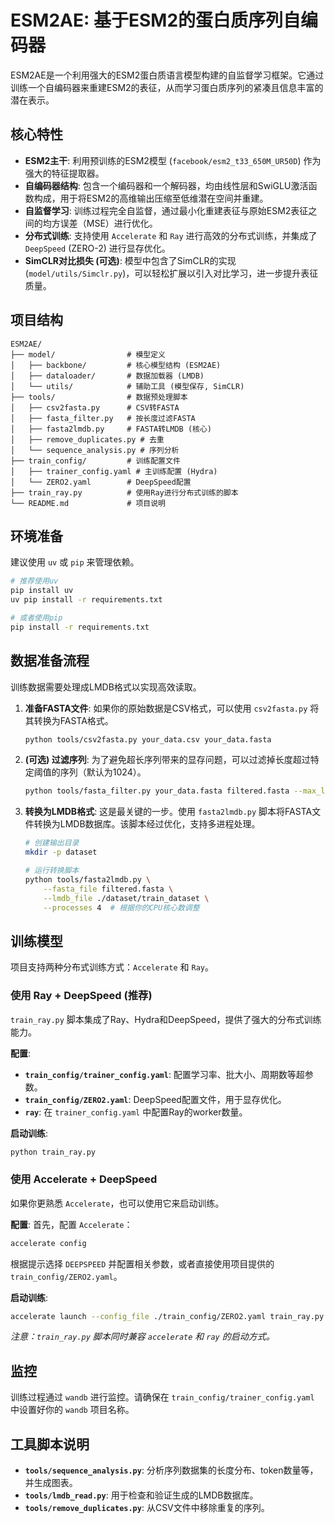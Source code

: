 # ESM2AE: 基于ESM2的蛋白质序列自编码器

ESM2AE是一个利用强大的ESM2蛋白质语言模型构建的自监督学习框架。它通过训练一个自编码器来重建ESM2的表征，从而学习蛋白质序列的紧凑且信息丰富的潜在表示。

## 核心特性

- **ESM2主干**: 利用预训练的ESM2模型 (`facebook/esm2_t33_650M_UR50D`) 作为强大的特征提取器。
- **自编码器结构**: 包含一个编码器和一个解码器，均由线性层和SwiGLU激活函数构成，用于将ESM2的高维输出压缩至低维潜在空间并重建。
- **自监督学习**: 训练过程完全自监督，通过最小化重建表征与原始ESM2表征之间的均方误差（MSE）进行优化。
- **分布式训练**: 支持使用 `Accelerate` 和 `Ray` 进行高效的分布式训练，并集成了 `DeepSpeed` (ZERO-2) 进行显存优化。
- **SimCLR对比损失 (可选)**: 模型中包含了SimCLR的实现 (`model/utils/Simclr.py`)，可以轻松扩展以引入对比学习，进一步提升表征质量。

## 项目结构

```
ESM2AE/
├── model/                # 模型定义
│   ├── backbone/         # 核心模型结构 (ESM2AE)
│   ├── dataloader/       # 数据加载器 (LMDB)
│   └── utils/            # 辅助工具 (模型保存, SimCLR)
├── tools/                # 数据预处理脚本
│   ├── csv2fasta.py      # CSV转FASTA
│   ├── fasta_filter.py   # 按长度过滤FASTA
│   ├── fasta2lmdb.py     # FASTA转LMDB (核心)
│   ├── remove_duplicates.py # 去重
│   └── sequence_analysis.py # 序列分析
├── train_config/         # 训练配置文件
│   ├── trainer_config.yaml # 主训练配置 (Hydra)
│   └── ZERO2.yaml        # DeepSpeed配置
├── train_ray.py          # 使用Ray进行分布式训练的脚本
└── README.md             # 项目说明
```

## 环境准备

建议使用 `uv` 或 `pip` 来管理依赖。

```bash
# 推荐使用uv
pip install uv
uv pip install -r requirements.txt

# 或者使用pip
pip install -r requirements.txt
```

## 数据准备流程

训练数据需要处理成LMDB格式以实现高效读取。

1. **准备FASTA文件**:
   如果你的原始数据是CSV格式，可以使用 `csv2fasta.py` 将其转换为FASTA格式。
   ```bash
   python tools/csv2fasta.py your_data.csv your_data.fasta
   ```

2. **(可选) 过滤序列**:
   为了避免超长序列带来的显存问题，可以过滤掉长度超过特定阈值的序列（默认为1024）。
   ```bash
   python tools/fasta_filter.py your_data.fasta filtered.fasta --max_length 1024
   ```

3. **转换为LMDB格式**:
   这是最关键的一步。使用 `fasta2lmdb.py` 脚本将FASTA文件转换为LMDB数据库。该脚本经过优化，支持多进程处理。
   ```bash
   # 创建输出目录
   mkdir -p dataset

   # 运行转换脚本
   python tools/fasta2lmdb.py \
       --fasta_file filtered.fasta \
       --lmdb_file ./dataset/train_dataset \
       --processes 4  # 根据你的CPU核心数调整
   ```

## 训练模型

项目支持两种分布式训练方式：`Accelerate` 和 `Ray`。

### 使用 Ray + DeepSpeed (推荐)

`train_ray.py` 脚本集成了Ray、Hydra和DeepSpeed，提供了强大的分布式训练能力。

**配置**:
- **`train_config/trainer_config.yaml`**: 配置学习率、批大小、周期数等超参数。
- **`train_config/ZERO2.yaml`**: DeepSpeed配置文件，用于显存优化。
- **`ray`**: 在 `trainer_config.yaml` 中配置Ray的worker数量。

**启动训练**:
```bash
python train_ray.py
```

### 使用 Accelerate + DeepSpeed

如果你更熟悉 `Accelerate`，也可以使用它来启动训练。

**配置**:
首先，配置 `Accelerate`：
```bash
accelerate config
```
根据提示选择 `DEEPSPEED` 并配置相关参数，或者直接使用项目提供的 `train_config/ZERO2.yaml`。

**启动训练**:
```bash
accelerate launch --config_file ./train_config/ZERO2.yaml train_ray.py
```
*注意：`train_ray.py` 脚本同时兼容 `accelerate` 和 `ray` 的启动方式。*

## 监控

训练过程通过 `wandb` 进行监控。请确保在 `train_config/trainer_config.yaml` 中设置好你的 `wandb` 项目名称。

## 工具脚本说明

- **`tools/sequence_analysis.py`**: 分析序列数据集的长度分布、token数量等，并生成图表。
- **`tools/lmdb_read.py`**: 用于检查和验证生成的LMDB数据库。
- **`tools/remove_duplicates.py`**: 从CSV文件中移除重复的序列。